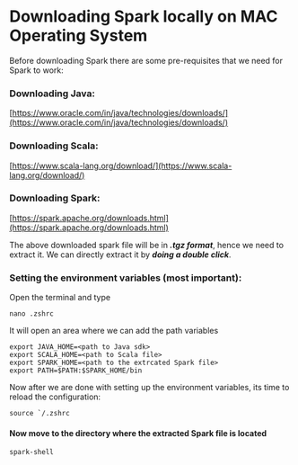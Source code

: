 # Downloading Spark locally on MAC Operating System

Before downloading Spark there are some pre-requisites that we need for Spark to work:

### Downloading Java:
[https://www.oracle.com/in/java/technologies/downloads/](https://www.oracle.com/in/java/technologies/downloads/)

### Downloading Scala:
[https://www.scala-lang.org/download/](https://www.scala-lang.org/download/)

### Downloading Spark:
[https://spark.apache.org/downloads.html](https://spark.apache.org/downloads.html)

The above downloaded spark file will be in ***.tgz format***, hence we need to extract it. We can directly extract it by ***doing a double click***.

### Setting the environment variables (most important):

Open the terminal and type
```
nano .zshrc
```
It will open an area where we can add the path variables

```
export JAVA_HOME=<path to Java sdk>
export SCALA_HOME=<path to Scala file>
export SPARK_HOME=<path to the extrcated Spark file>
export PATH=$PATH:$SPARK_HOME/bin
```

Now after we are done with setting up the environment variables, its time to reload the configuration:
```
source `/.zshrc
```

#### Now move to the directory where the extracted Spark file is located
```
spark-shell
```
